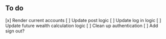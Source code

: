 ## To do

[x] Render current accounts
[ ] Update post logic
[ ] Update log in logic
[ ] Update future wealth calculation logic
[ ] Clean up authentication 
[ ] Add sign out?
